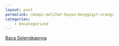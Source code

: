 ```yaml
---
layout: post
permalink: /mimpi-melihat-buaya-menggigit-orang/
categories:
    - Uncategorized
---
```


[Baca Selengkapnya](/10)